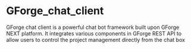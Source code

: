 # GForge_chat_client

GForge chat client is a powerful chat bot framework built upon GForge NEXT platform. It integrates various components in GForge REST API to allow users to control the project management directly from the chat box
